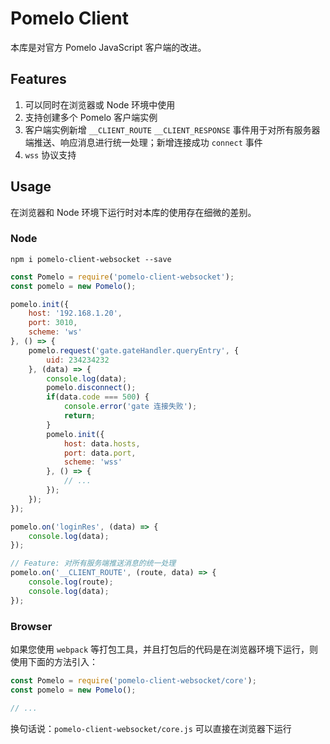 # Pomelo Client
本库是对官方 Pomelo JavaScript 客户端的改进。

## Features
1. 可以同时在浏览器或 Node 环境中使用
2. 支持创建多个 Pomelo 客户端实例
3. 客户端实例新增 `__CLIENT_ROUTE` `__CLIENT_RESPONSE` 事件用于对所有服务器端推送、响应消息进行统一处理；新增连接成功 `connect` 事件
4. `wss` 协议支持

## Usage
在浏览器和 Node 环境下运行时对本库的使用存在细微的差别。

### Node
```
npm i pomelo-client-websocket --save
```
```javascript
const Pomelo = require('pomelo-client-websocket');
const pomelo = new Pomelo();

pomelo.init({
    host: '192.168.1.20',
    port: 3010,
    scheme: 'ws'
}, () => {
    pomelo.request('gate.gateHandler.queryEntry', {
        uid: 234234232
    }, (data) => {
        console.log(data);
        pomelo.disconnect();
        if(data.code === 500) {
            console.error('gate 连接失败');
            return;
        }
        pomelo.init({
            host: data.hosts,
            port: data.port,
            scheme: 'wss'
        }, () => {
            // ...
        });
    });
});

pomelo.on('loginRes', (data) => {
    console.log(data);
});

// Feature: 对所有服务端推送消息的统一处理
pomelo.on('__CLIENT_ROUTE', (route, data) => {
    console.log(route);
    console.log(data);
});
```

### Browser

如果您使用 `webpack` 等打包工具，并且打包后的代码是在浏览器环境下运行，则使用下面的方法引入：
```javascript
const Pomelo = require('pomelo-client-websocket/core');
const pomelo = new Pomelo();

// ...
```

换句话说：`pomelo-client-websocket/core.js` 可以直接在浏览器下运行

